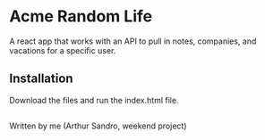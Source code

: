# Acme Random Life

A react app that works with an API to pull in notes, companies, and vacations
for a specific user.

## Installation

Download the files and run the index.html file.

##
Written by me (Arthur Sandro, weekend project)
